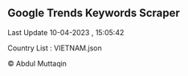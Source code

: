 

## Google Trends Keywords Scraper 
 
Last Update 10-04-2023 , 15:05:42

Country List :
VIETNAM.json



© Abdul Muttaqin 
